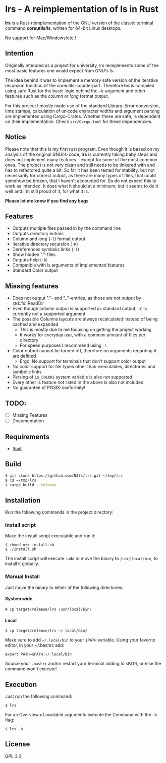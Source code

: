 # **lrs** - A reimplementation of ls in Rust
**lrs** is a Rust-reimplementation of the GNU version of the classic terminal command **coreutils/ls**, written for 64-bit Linux desktops. 

No support for Mac/Windows/etc.!

## Intention
Originally intended as a project for university, lrs reimplements some of the most basic features one would expect from GNU's ls. 

The idea behind it was to implement a memory safe version of the iterative recursion function of the coreutils-counterpart. Therefore **lrs** is compiled using safe Rust for the basic logic behind the `-R`-argument and other features such as the *column* or *long* format output.  

For this project I mostly made use of the standard Library. Error conversion, time stamps, calculation of unicode character widths and argument parsing are implemented using Cargo-Crates. Whether these are safe, is dependent on their implementation. Check `src/Cargo.toml` for these dependencies.

## Notice 
Please note that this is my first rust program. Even though it is based on my analysis of the original GNU/ls-code, **lrs** is currently taking baby steps and does not implement many features - except for some of the most common ones. The project is not very clean and still needs to be tinkered with and has to refactored quite a bit. So far it has been tested for stability, but not necessarily for correct output, as there are many types of files, that could somehow be broken, that I haven't accounted for. So do not expect this to work as intended. It does what it should at a minimum, but it seems to do it well and I'm still proud of it, for what it is.

**Please let me know if you find any bugs**

## Features
- Outputs multiple files passed in by the command line
- Outputs directory entries
- Column and long (`-l`) format output
- Iterative directory recursion (`-R`)
- Dereferences symbolic links (`-l`)
- Show hidden "."-files
- Outputs help (`-h`) 
- Compatible with ls arguments of implemented features 
- Standard Color output

## Missing features
- Does not output "."- and ".."-entries, as those are not output by std::fs::ReadDir
- Even though column output is supported as standard output, `-C` is currently not a supported argument
- The possible Columns layouts are always recalculated instead of being cached and expanded
  - This is mostly due to me focusing on getting the project working
  - It works for everyday use, with a common amount of files per directory
  - For speed purposes I recommend using `-l` 
- Color output cannot be turned off, therefore no arguments regarding it are defined
  - Ergo: No support for terminals that don't support color output
- No color support for file types other than executables, directories and symbolic links
- Parsing of `LS_COLORS` system variable is also not supported
- Every other ls feature not listed in the above is also not included
- No guarantee of POSIX-conformity!

## TODO:
- [ ] Missing Features 
- [ ] Documentation

## Requirements
- [Rust](https://doc.rust-lang.org/stable/book/ch01-01-installation.html) 

## Build 
```bash 
$ git clone https://github.com/N3ts/lrs.git ~/tmp/lrs
$ cd ~/tmp/lrs 
$ cargo build --release
```
## Installation
Run the following commands in the project directory:

### Install script
Make the install script executable and run it:
```
$ chmod u+x install.sh
$ ./install.sh
```
The install script will execute `sudo` to move the binary to `/usr/local/bin`, to install it globally.

### Manual Install 
Just move the binary to either of the following directories:

#### System wide 
``` 
# cp target/release/lrs /usr/local/bin/
```
#### Local 
```
$ cp target/release/lrs ~/.local/bin/
```
Make sure to add `~/.local/bin` to your `$PATH` variable. Using your favorite editor, in your ~/.bashrc add: 

``` 
export PATH=$PATH:~/.local/bin
``` 
Source your `.bashrc` and/or restart your terminal adding to `$PATH`, or else the command won't execute!

## Execution 
Just run the following command: 
```
$ lrs
``` 
For an Overview of available arguments execute the Command with the `-h` flag: 
```
$ lrs -h
```  

## License 
GPL 3.0